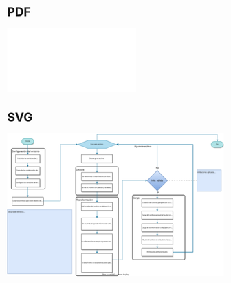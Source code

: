 # PDF
![PDF Diagram](de-poc-etl-wfs/Pipeline_Diagram-P1_Espanol.drawio.pdf "PDF Diagram")

# SVG
![SVG Diagram](de-poc-etl-wfs/Pipeline_Diagram-P1_Espanol.drawio.svg "SVG Diagram")
